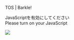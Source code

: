 TOS | Barkle!

JavaScriptを有効にしてください  
Please turn on your JavaScript

![](/static-assets/splash.png?1732863335710)